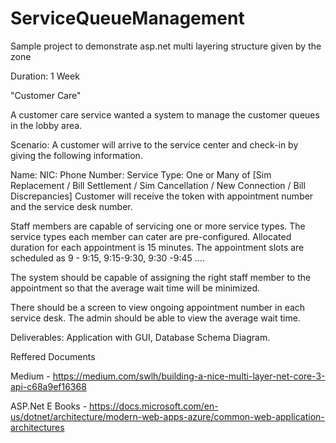 # ServiceQueueManagement
Sample project to demonstrate asp.net multi layering structure given by the zone 


Duration: 1 Week

"Customer Care"

A customer care service wanted a system to manage the customer queues in the lobby area.

Scenario:
A customer will arrive to the service center and check-in by giving the following information.

Name:
NIC:
Phone Number:
Service Type: One or Many of [Sim Replacement / Bill Settlement / Sim Cancellation / New Connection / Bill Discrepancies]
Customer will receive the token with appointment number and the service desk number. 

Staff members are capable of servicing one or more service types. The service types each member can cater are pre-configured. Allocated duration for each appointment is 15 minutes. The appointment slots are scheduled as 9 - 9:15, 9:15-9:30, 9:30 -9:45 ….

The system should be capable of assigning the right staff member to the appointment so that the average wait time will be minimized.

There should be a screen to view ongoing appointment number in each service desk. 
The admin should be able to view the average wait time.

Deliverables: Application with GUI, Database Schema Diagram.


Reffered Documents

Medium - https://medium.com/swlh/building-a-nice-multi-layer-net-core-3-api-c68a9ef16368

ASP.Net E Books - https://docs.microsoft.com/en-us/dotnet/architecture/modern-web-apps-azure/common-web-application-architectures


